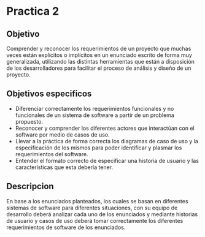 # Practica 2

## Objetivo

Comprender y reconocer los requerimientos de un proyecto que muchas veces están explícitos o implícitos en un enunciado escrito de forma muy generalizada, utilizando las distintas herramientas que están a disposición de los desarrolladores
para facilitar el proceso de análisis y diseño de un proyecto.

## Objetivos especificos

* Diferenciar correctamente los requerimientos funcionales y no funcionales de un sistema de software a partir de un problema propuesto.
* Reconocer y comprender los diferentes actores que interactúan con el software por medio de casos de uso.
* Llevar a la práctica de forma correcta los diagramas de caso de uso y la especificación de los mismos para poder identificar y plasmar los requerimientos del software.
* Entender el formato correcto de especificar una historia de usuario y las características que esta debería tener.

## Descripcion

En base a los enunciados planteados, los cuales se basan en diferentes sistemas de software para diferentes situaciones, con su equipo de desarrollo deberá analizar cada uno de los enunciados y mediante historias de usuario y casos de uso deberá tomar correctamente los diferentes requerimientos
de software de los enunciados.